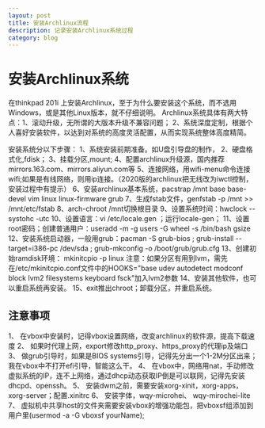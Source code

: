 ```yaml
---
layout: post
title: 安装Archlinux流程
description: 记录安装Archlinux系统过程
category: blog
---
```


# 安装Archlinux系统

在thinkpad 201i 上安装Archlinux，至于为什么要安装这个系统，而不选用Windows，或是其他Linux版本，就不仔细说明。
Archlinux系统具体有两大特点：1、滚动升级，无所谓的大版本升级不兼容问题；
2、系统深度定制，根据个人喜好安装软件，以达到对系统的高度灵活配置，从而实现系统整体高度精简。

安装系统分以下步骤：
1、系统安装前期准备。如U盘引导盘的制作，
2、硬盘格式化,fdisk；
3、挂载分区,mount;
4、配置archlinux升级源，国内推荐mirrors.163.com、mirrors.aliyun.com等
5、连接网络，用wifi-menu命令连接wifi;如果是有线网络，则用ip连接。（2020版的archlinux把无线改为iwctl控制，安装过程中有提示）
6、安装archlinux基本系统，pacstrap /mnt base base-devel vim linux linux-firmware grub
7、生成fstab文件，genfstab -p /mnt >> /mnt/etc/fstab
8、arch-chroot /mnt切换根目录
9、设置系统时间：hwclock --systohc -utc 
10、设置语言：vi /etc/locale.gen ；运行locale-gen；
11、设置root密码；创建普通用户：useradd -m -g users -G wheel -s /bin/bash gsize 
12、安装系统启动器，一般用grub：pacman -S grub-bios ; grub-install --target=i386-pc /dev/sda ; grub-mkconfig -o /boot/grub/grub.cfg 
13、创建初始ramdisk环境： mkinitcpio -p linux 注意：如果分区有用到lvm，需先在/etc/mkinitcpio.conf文件中的HOOKS="base udev autodetect modconf block lvm2 filesystems keyboard fsck"加入lvm2参数
14、安装其他软件，也可以重启系统再安装。
15、exit推出chroot；卸载分区，并重启系统。

## 注意事项
1、 在vbox中安装时，记得vbox设置网络，改变archlinux的软件源，提高下载速度
2、 如果时代理上网，export修改http_proxy、https_proxy的代理ip及端口
3、 做grub引导时，如果是BIOS systems引导，记得先分出一个1-2M分区出来；我在vbox中不打开efi引导，智能这么干。
4、 在vbox中，网络用nat，手动修改虚拟系统的IP，连不上网络，通过dhcp动态获取IP倒是可以联网，记得先安装dhcpd、openssh。
5、 安装dwm之前，需要安装xorg-xinit，xorg-apps，xorg-server；配置.xinitrc
6、 安装字体，wqy-microhei、 wqy-mirochei-lite
7、 虚拟机中共享host的文件夹需要安装vbox的增强功能包，把vboxsf组添加到用户里(usermod -a -G vboxsf yourName);

[Gsize]:    http://gsize.github.io  "Gsize"
